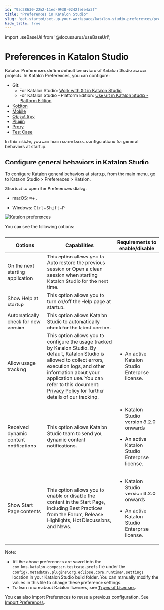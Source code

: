 ```yaml
---
id: "95c28630-22b2-11ed-9930-0242fe3e4a3f"
title: "Preferences in Katalon Studio"
slug: "get-started/set-up-your-workspace/katalon-studio-preferences/preferences-in-katalon-studio"
hide_title: true
---
```

import useBaseUrl from '@docusaurus/useBaseUrl';


# <a id="id" class="anchor_top_offset"/><a id="ariaid-title1" class="anchor_top_offset"/> Preferences in <span xmlns="http://www.w3.org/1999/xhtml" className="ph">Katalon Studio</span> 

<p xmlns="http://www.w3.org/1999/xhtml" className="p"><span className="ph uicontrol">Katalon Preferences</span> define default behaviors of <span className="ph">Katalon Studio</span> across projects. In <span className="ph uicontrol">Katalon Preferences</span>, you can configure:</p> 
<ul xmlns="http://www.w3.org/1999/xhtml" className="ul"><li className="li"> Git:<ul className="ul"><li className="li">For Katalon Studio: <a className="xref" href="/docs/create-tests/manage-projects/project-settings/git-integration/work-with-git-in-katalon-studio">Work with Git in Katalon Studio</a></li><li className="li">For Katalon Studio - Platform Edition: <a className="xref" href="/docs/create-tests/manage-projects/project-settings/git-integration/work-with-git-in-katalon-studio---platform-edition">Use Git in Katalon Studio - Platform Edition</a></li></ul></li><li className="li"><a className="xref" href="/docs/execute/cloud-based-test-execution/integration-with-other-vendors-for-cloud-execution/kobiton-integration/kobiton-integration-with-katalon-studio#task-8319">Kobiton</a></li><li className="li"><a className="xref" href="/docs/get-started/set-up-your-workspace/katalon-studio-preferences/mobile-preferences-in-katalon-studio">Mobile</a></li><li className="li"><a className="xref" href="/docs/get-started/set-up-your-workspace/katalon-studio-preferences/object-spy-preferences-in-katalon-studio">Object Spy</a></li><li className="li"><a className="xref" href="/docs/plugins-and-add-ons/katalon-store/katalon-studio-plugins/using-katalon-store-plugins">Plugin</a></li><li className="li"><a className="xref" href="/docs/get-started/set-up-your-workspace/katalon-studio-preferences/configure-proxy-preferences-in-katalon-studio">Proxy</a></li><li className="li"><a className="xref" href="/docs/get-started/set-up-your-workspace/katalon-studio-preferences/test-case-preferences-in-katalon-studio">Test Case</a></li></ul> 
<p xmlns="http://www.w3.org/1999/xhtml" className="p">In this article, you can learn some basic configurations for general behaviors at startup.</p> 

## <a id="id_1" class="anchor_top_offset"/>Configure general behaviors in <span xmlns="http://www.w3.org/1999/xhtml" className="ph">Katalon Studio</span> 

<p xmlns="http://www.w3.org/1999/xhtml" className="p">To configure Katalon general behaviors at startup, from the main menu, go to <span className="ph uicontrol">Katalon Studio</span> &gt; <span className="ph uicontrol">Preferences</span> &gt; <span className="ph uicontrol">Katalon</span>.</p> 
<p xmlns="http://www.w3.org/1999/xhtml" className="p">Shortcut to open the <span className="ph uicontrol">Preferences</span> dialog:</p> 
<ul xmlns="http://www.w3.org/1999/xhtml" className="ul"><li className="li">     <p className="p"><span className="ph uicontrol">macOS</span>: <kbd className="ph userinput">⌘</kbd>+<kbd className="ph userinput">,</kbd></p>   </li><li className="li">     <p className="p"><span className="ph uicontrol">Windows</span>: <kbd className="ph userinput">Ctrl</kbd>+<kbd className="ph userinput">Shift</kbd>+<kbd className="ph userinput">P</kbd></p>   </li></ul> 
<p xmlns="http://www.w3.org/1999/xhtml" className="p"><img className="image" width={600} src={useBaseUrl("/95c51e40-22b2-11ed-9930-0242fe3e4a3f.png")} alt="Katalon preferences" /> </p> 
<p xmlns="http://www.w3.org/1999/xhtml" className="p">You can see the following options:</p> 
<table xmlns="http://www.w3.org/1999/xhtml" className="table anchor_top_offset" id="id_1__10653020-7a91-4944-82e7-0bce6326de15"><caption /><colgroup><col /><col /><col /></colgroup><thead className="thead"><tr className><th className="entry anchor_top_offset" id="id_1__10653020-7a91-4944-82e7-0bce6326de15__entry__1">Options</th><th className="entry anchor_top_offset" id="id_1__10653020-7a91-4944-82e7-0bce6326de15__entry__2">Capabilities</th><th className="entry anchor_top_offset" id="id_1__10653020-7a91-4944-82e7-0bce6326de15__entry__3">Requirements to enable/disable</th></tr></thead><tbody className="tbody"><tr className><td className="entry" headers="id_1__10653020-7a91-4944-82e7-0bce6326de15__entry__1 id_1__10653020-7a91-4944-82e7-0bce6326de15__entry__2 id_1__10653020-7a91-4944-82e7-0bce6326de15__entry__3 ">On the next starting application</td><td className="entry" headers="id_1__10653020-7a91-4944-82e7-0bce6326de15__entry__1 id_1__10653020-7a91-4944-82e7-0bce6326de15__entry__2 id_1__10653020-7a91-4944-82e7-0bce6326de15__entry__3 ">This option allows you to <span className="ph uicontrol">Auto restore the previous session</span> or <span className="ph uicontrol">Open a clean session</span> when starting <span className="ph">Katalon Studio</span> for the next time.</td><td className="entry" headers="id_1__10653020-7a91-4944-82e7-0bce6326de15__entry__1 id_1__10653020-7a91-4944-82e7-0bce6326de15__entry__2 id_1__10653020-7a91-4944-82e7-0bce6326de15__entry__3 " /></tr><tr className><td className="entry" headers="id_1__10653020-7a91-4944-82e7-0bce6326de15__entry__1 id_1__10653020-7a91-4944-82e7-0bce6326de15__entry__2 id_1__10653020-7a91-4944-82e7-0bce6326de15__entry__3 ">Show Help at startup</td><td className="entry" headers="id_1__10653020-7a91-4944-82e7-0bce6326de15__entry__1 id_1__10653020-7a91-4944-82e7-0bce6326de15__entry__2 id_1__10653020-7a91-4944-82e7-0bce6326de15__entry__3 ">This option allows you to turn on/off the <span className="ph uicontrol">Help</span> page at startup.</td><td className="entry" headers="id_1__10653020-7a91-4944-82e7-0bce6326de15__entry__1 id_1__10653020-7a91-4944-82e7-0bce6326de15__entry__2 id_1__10653020-7a91-4944-82e7-0bce6326de15__entry__3 " /></tr><tr className><td className="entry" headers="id_1__10653020-7a91-4944-82e7-0bce6326de15__entry__1 id_1__10653020-7a91-4944-82e7-0bce6326de15__entry__2 id_1__10653020-7a91-4944-82e7-0bce6326de15__entry__3 ">Automatically check for new version</td><td className="entry" headers="id_1__10653020-7a91-4944-82e7-0bce6326de15__entry__1 id_1__10653020-7a91-4944-82e7-0bce6326de15__entry__2 id_1__10653020-7a91-4944-82e7-0bce6326de15__entry__3 ">This option allows <span className="ph">Katalon Studio</span> to automatically check for the latest version.</td><td className="entry" headers="id_1__10653020-7a91-4944-82e7-0bce6326de15__entry__1 id_1__10653020-7a91-4944-82e7-0bce6326de15__entry__2 id_1__10653020-7a91-4944-82e7-0bce6326de15__entry__3 " /></tr><tr className><td className="entry" headers="id_1__10653020-7a91-4944-82e7-0bce6326de15__entry__1 id_1__10653020-7a91-4944-82e7-0bce6326de15__entry__2 id_1__10653020-7a91-4944-82e7-0bce6326de15__entry__3 ">Allow usage tracking</td><td className="entry" headers="id_1__10653020-7a91-4944-82e7-0bce6326de15__entry__1 id_1__10653020-7a91-4944-82e7-0bce6326de15__entry__2 id_1__10653020-7a91-4944-82e7-0bce6326de15__entry__3 ">This option allows you to configure the usage tracked by <span className="ph">Katalon Studio</span>. By default, <span className="ph">Katalon Studio</span> is allowed to collect errors, execution logs, and other information about your application use. You can refer to this document: <a className="xref j-external-link" href="https://www.katalon.com/terms/katalon/privacy-policy/" target="_blank">Privacy Policy</a> for further details of our tracking.</td><td className="entry" headers="id_1__10653020-7a91-4944-82e7-0bce6326de15__entry__1 id_1__10653020-7a91-4944-82e7-0bce6326de15__entry__2 id_1__10653020-7a91-4944-82e7-0bce6326de15__entry__3 ">         <ul className="ul"><li className="li">             <p className="p">An active Katalon Studio Enterprise license.</p>           </li></ul>       </td></tr><tr className><td className="entry" headers="id_1__10653020-7a91-4944-82e7-0bce6326de15__entry__1 id_1__10653020-7a91-4944-82e7-0bce6326de15__entry__2 id_1__10653020-7a91-4944-82e7-0bce6326de15__entry__3 ">Received dynamic content notifications</td><td className="entry" headers="id_1__10653020-7a91-4944-82e7-0bce6326de15__entry__1 id_1__10653020-7a91-4944-82e7-0bce6326de15__entry__2 id_1__10653020-7a91-4944-82e7-0bce6326de15__entry__3 ">This option allows <span className="ph">Katalon Studio</span> team to send you dynamic content notifications.</td><td className="entry" headers="id_1__10653020-7a91-4944-82e7-0bce6326de15__entry__1 id_1__10653020-7a91-4944-82e7-0bce6326de15__entry__2 id_1__10653020-7a91-4944-82e7-0bce6326de15__entry__3 ">         <ul className="ul"><li className="li">             <p className="p"><span className="ph">Katalon Studio</span> version 8.2.0 onwards</p>           </li><li className="li">             <p className="p">An active Katalon Studio Enterprise license.</p>           </li></ul>       </td></tr><tr className><td className="entry" headers="id_1__10653020-7a91-4944-82e7-0bce6326de15__entry__1 id_1__10653020-7a91-4944-82e7-0bce6326de15__entry__2 id_1__10653020-7a91-4944-82e7-0bce6326de15__entry__3 ">Show Start Page contents</td><td className="entry" headers="id_1__10653020-7a91-4944-82e7-0bce6326de15__entry__1 id_1__10653020-7a91-4944-82e7-0bce6326de15__entry__2 id_1__10653020-7a91-4944-82e7-0bce6326de15__entry__3 ">This option allows you to enable or disable the content in the Start Page, including Best Practices from the Forum, Release Highlights, Hot Discussions, and News.</td><td className="entry" headers="id_1__10653020-7a91-4944-82e7-0bce6326de15__entry__1 id_1__10653020-7a91-4944-82e7-0bce6326de15__entry__2 id_1__10653020-7a91-4944-82e7-0bce6326de15__entry__3 ">         <ul className="ul"><li className="li">             <p className="p"><span className="ph">Katalon Studio</span> version 8.2.0 onwards</p>           </li><li className="li">             <p className="p">An active Katalon Studio Enterprise license.</p>           </li></ul>       </td></tr></tbody></table> 
<div xmlns="http://www.w3.org/1999/xhtml" className="note note note_note"><span className="note__title">Note:</span> 
  <ul className="ul"><li className="li">All the above preferences are saved into the <code className="ph codeph">com.kms.katalon.composer.testcase.prefs</code> file under the <code className="ph codeph">config\.metadata\.plugins\org.eclipse.core.runtime\.settings</code> location in your Katalon Studio build folder. You can manually modify the values in this file to change these preference settings.</li><li className="li">To learn more about Katalon licenses, see <a className="xref" href="/docs/administer/katalon-studio-enterprise-and-katalon-runtime-engine-license/license-overview">Types of Licenses</a>.</li></ul>
</div>
<p xmlns="http://www.w3.org/1999/xhtml" className="p">You can also import Preferences to reuse a previous configuration. See <a className="xref" href="/docs/get-started/set-up-your-workspace/katalon-studio-preferences/import-preferences-to-katalon-studio">Import Preferences</a>.</p> 
